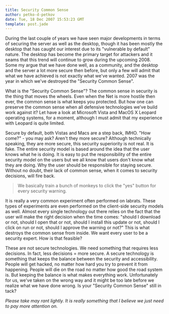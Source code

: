 ```yaml
---
title: Security Common Sense
author: petko-d-petkov
date: Tue, 18 Dec 2007 15:53:23 GMT
template: post.jade
---
```


During the last couple of years we have seen major developments in terms of securing the server as well as the desktop, though it has been mostly the desktop that has caught our interest due to its "vulnerable by default" nature. The desktop has become the primary target for attackers and it seams that this trend will continue to grow during the upcoming 2008. Some my argue that we have done well, as a community, and the desktop and the server a lot more secure then before, but only a few will admit that what we have achieved is not exactly what we've wanted. 2007 was the year in which we've destroyed the "Security Common Sense".

What is the "Security Common Sense"? The common sense in security is the thing that moves the wheels. Even when the Net is more hostile then ever, the common sense is what keeps you protected. But how one can preserve the common sense when all defensive technologies we've build work against it? Let have a look at Microsoft Vista and MacOS X Leopard operating systems, for a moment, although I must admit that my experience with Leopard is quite limited.

Secure by default, both Vistas and Macs are a step back, IMHO. "How come?" - you may ask? Aren't they more secure? Although technically speaking, they are more secure, this security superiority is not real. It is fake. The entire security model is based around the idea that the user knows what he is doing. It is easy to put the responsibility of the entire security model on the users but we all know that users don't know what they are doing. Why the user should be responsible for staying secure. Without no doubt, their lack of common sense, when it comes to security decisions, will fire back.

> We basically train a bunch of monkeys to click the "yes" button for every security warning.

It is really a very common experiment often performed on labrats. These types of experiments are even performed on the client-side security models as well. Almost every single technology out there relies on the fact that the user will make the right decision when the time comes: "should I download or not, should I open that or not, should I install this update or not, should I click on run or not, should I approve the warning or not?" This is what destroys the common sense from inside. We want every user to be a security expert. How is that feasible?

These are not secure technologies. We need something that requires less decisions. In fact, less decisions = more secure. A secure technology is something that keeps the balance between the security and accessibility. People will get hacked, no matter how hard you try to prevent it from happening. People will die on the road no matter how good the road system is. But keeping the balance is what makes everything work. Unfortunately for us, we've taken on the wrong way and it might be too late before we realize what we have done wrong. Is your "Security Common Sense" still in tack?

_Please take may rant lightly. It is really something that I believe we just need to pay more attention on._

